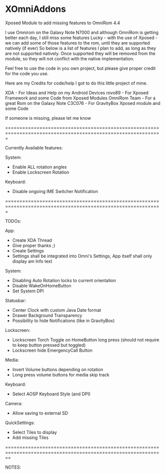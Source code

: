 XOmniAddons
===========

Xposed Module to add missing features to OmniRom 4.4

I use Omnirom on the Galaxy Note N7000 and although OmniRom is getting better each day, I still miss some features
Lucky - with the use of Xposed - we can add some of those features to the rom, until they are supported natively (if ever)
So below is a list of features I plan to add, as long as they are not supported natively. Once supported they will be removed from the module, so they will
not conflict with the native implementation.

Feel free to use the code in you own project, but please give proper credit for the code you use.

Here are my Credits for code/help I got to do this little project of mine.

XDA - For Ideas and Help on my Android Devices
rovo89 - For Xposed Framework and some Code from Xposed Modules
OmniRom Team - For a great Rom on the Galaxy Note
C3C076 - For GravityBox Xposed module and some Code

If someone is missing, please let me know

=============================================================================================================

Currently Available features:

System:
- Enable ALL rotation angles
- Enable Lockscreen Rotation

Keyboard:
- Disable ongoing IME Switcher Notification

=============================================================================================================

TODOs:

App:
- Create XDA Thread
- Give proper thanks ;)
- Create Settings
- Settings shall be integrated into Omni's Settings, App itself shall only display am Info text

System:
- Disabling Auto Rotation locks to current orientation
- Disable WakeOnHomeButton
- Set System DPI

Statusbar:
- Center Clock with custom Java Date format
- Drawer Background Transparency
- Possibility to hide Notifications (like in GravityBox)

Lockscreen:
- Lockscreen Torch Toggle on HomeButton long press (should not require to keep button pressed but toggled)
- Lockscreen hide EmergencyCall Button

Media:
- Invert Volume buttons depending on rotation
- Long press volume buttons for media skip track

Keyboard:
- Select AOSP Keyboard Style (and DPI)

Camera:
- Allow saving to external SD

QuickSettings:
- Select Tiles to display
- Add missing Tiles

==============================================================================================================

NOTES:
